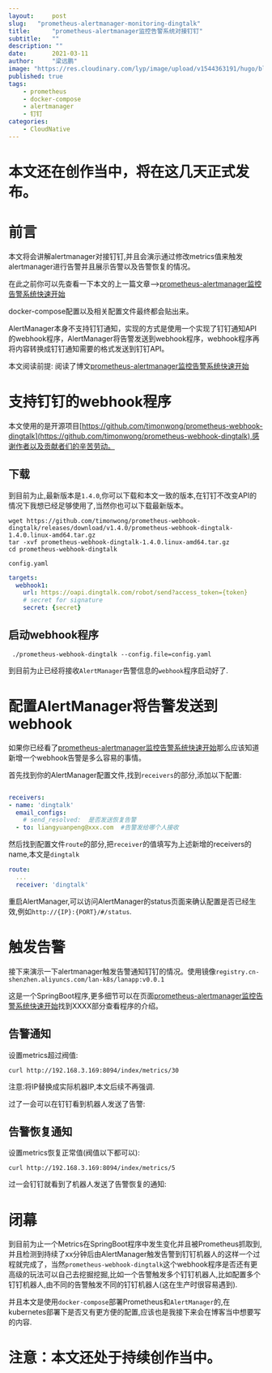 ```yaml
---
layout:     post 
slug:   "prometheus-alertmanager-monitoring-dingtalk"
title:      "prometheus-alertmanager监控告警系统对接钉钉"
subtitle:   ""
description: ""
date:       2021-03-11
author:     "梁远鹏"
image: "https://res.cloudinary.com/lyp/image/upload/v1544363191/hugo/blog.github.io/743a4e9227e1f14cb24a1eb6db29e183.jpg"
published: true
tags:
    - prometheus
    - docker-compose
    - alertmanager
    - 钉钉
categories: 
    - CloudNative
---
```


# 本文还在创作当中，将在这几天正式发布。  

# 前言

本文将会讲解alertmanager对接钉钉,并且会演示通过修改metrics值来触发alertmanager进行告警并且展示告警以及告警恢复的情况。  

在此之前你可以先查看一下本文的上一篇文章-->[prometheus-alertmanager监控告警系统快速开始](https://liangyuanpeng.com/post/prometheus-alertmanager-monitoring-quickstart/)  

docker-compose配置以及相关配置文件最终都会贴出来。 

AlertManager本身不支持钉钉通知，实现的方式是使用一个实现了钉钉通知API的webhook程序，AlertManager将告警发送到webhook程序，webhook程序再将内容转换成钉钉通知需要的格式发送到钉钉API。  

本文阅读前提: 阅读了博文[prometheus-alertmanager监控告警系统快速开始](https://liangyuanpeng.com/post/prometheus-alertmanager-monitoring-quickstart/)

# 支持钉钉的webhook程序

本文使用的是开源项目[https://github.com/timonwong/prometheus-webhook-dingtalk](https://github.com/timonwong/prometheus-webhook-dingtalk),感谢作者以及贡献者们的辛苦劳动。  

## 下载  

到目前为止,最新版本是`1.4.0`,你可以下载和本文一致的版本,在钉钉不改变API的情况下我想已经足够使用了,当然你也可以下载最新版本。  

```shell
wget https://github.com/timonwong/prometheus-webhook-dingtalk/releases/download/v1.4.0/prometheus-webhook-dingtalk-1.4.0.linux-amd64.tar.gz
tar -xvf prometheus-webhook-dingtalk-1.4.0.linux-amd64.tar.gz  
cd prometheus-webhook-dingtalk  
```  

`config.yaml`
```yaml
targets:
  webhook1:
    url: https://oapi.dingtalk.com/robot/send?access_token={token}
    # secret for signature
    secret: {secret}
```  

## 启动webhook程序  
```shell
 ./prometheus-webhook-dingtalk --config.file=config.yaml
```

到目前为止已经将接收`AlertManager`告警信息的`webhook`程序启动好了.  

# 配置AlertManager将告警发送到webhook  

如果你已经看了[prometheus-alertmanager监控告警系统快速开始](https://liangyuanpeng.com/post/prometheus-alertmanager-monitoring-quickstart/)那么应该知道新增一个webhook告警是多么容易的事情。  

首先找到你的AlertManager配置文件,找到`receivers`的部分,添加以下配置:  

```yaml

receivers:
- name: 'dingtalk'
  email_configs: 
    # send_resolved:  是否发送恢复告警 
  - to: liangyuanpeng@xxx.com  #告警发给哪个人接收
```  

然后找到配置文件`route`的部分,把`receiver`的值填写为上述新增的receivers的name,本文是`dingtalk`  
```yaml
route:
  ...
  receiver: 'dingtalk'
```  

重启AlertManager,可以访问AlertManager的status页面来确认配置是否已经生效,例如`http://{IP}:{PORT}/#/status`.  

# 触发告警 

接下来演示一下alertmanager触发告警通知钉钉的情况。使用镜像`registry.cn-shenzhen.aliyuncs.com/lan-k8s/lanapp:v0.0.1`  

这是一个SpringBoot程序,更多细节可以在页面[prometheus-alertmanager监控告警系统快速开始](https://liangyuanpeng.com/post/prometheus-alertmanager-monitoring-quickstart/)找到XXXX部分查看程序的介绍。  

## 告警通知  

设置metrics超过阀值:  
```shell
curl http://192.168.3.169:8094/index/metrics/30
```  

注意:将IP替换成实际机器IP,本文后续不再强调.  

过了一会可以在钉钉看到机器人发送了告警:  
![]()

## 告警恢复通知  

设置metrics恢复正常值(阀值以下都可以):  
```shell
curl http://192.168.3.169:8094/index/metrics/5
```  

过一会钉钉就看到了机器人发送了告警恢复的通知:  
![]()  

# 闭幕  

到目前为止一个Metrics在SpringBoot程序中发生变化并且被Prometheus抓取到,并且检测到持续了xx分钟后由AlertManager触发告警到钉钉机器人的这样一个过程就完成了，当然`prometheus-webhook-dingtalk`这个webhook程序是否还有更高级的玩法可以自己去挖掘挖掘,比如一个告警触发多个钉钉机器人,比如配置多个钉钉机器人,由不同的告警触发不同的钉钉机器人(这在生产时很容易遇到).  

并且本文是使用`docker-compose`部署Prometheus和`AlertManager`的,在kubernetes部署下是否又有更方便的配置,应该也是我接下来会在博客当中想要写的内容.


# 注意：本文还处于持续创作当中。